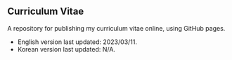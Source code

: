 ## Curriculum Vitae ##

A repository for publishing my curriculum vitae online, using GitHub pages. 
* English version last updated: 2023/03/11. 
* Korean version last updated: N/A.
